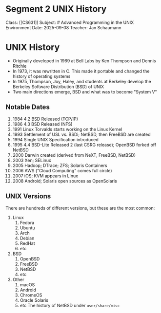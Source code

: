 # Segment 2 UNIX History

Class: [[CS631]]
Subject: # Advanced Programming in the UNIX Environment
Date: 2025-09-08
Teacher: Jan Schaumann

# UNIX History

- Originally developed in 1969 at Bell Labs by Ken Thompson and Dennis Ritchie
- In 1973, it was rewritten in C. This made it portable and changed the history of operating systems
- In 1975, Thompson, Joy, Haley, and students at Berkeley develop the Berkeley Software Distribution (BSD) of UNIX
- Two main directions emerge, BSD and what was to become "System V"

## Notable Dates
1. 1984 4.2 BSD Released (TCP/IP)
2. 1986 4.3 BSD Released (NFS)
3. 1991 Linux Torvalds starts working on the Linux Kernel
4. 1993 Settlement of USL vs. BSDi; NetBSD, then FreeBSD are created
5. 1994 Single UNIX Specification introduced
6. 1995 4.4 BSD-Lite Released 2 (last CSRG release); OpenBSD forked off NetBSD
7. 2000 Darwin created (derived from NeXT, FreeBSD, NetBSD)
8. 2003 Xen; SELinux
9. 2005 Hadoop; DTrace; ZFS; Solaris Containers
10. 2006 AWS ("Cloud Computing" comes full circle)
11. 2007 iOS; KVM appears in Linux
12. 2008 Android; Solaris open sources as OpenSolaris

## UNIX Versions
There are hundreds of different versions, but these are the most common:
1. Linux
	1. Fedora
	2. Ubuntu
	3. Arch
	4. Debian
	5. RedHat
	6. etc
2. BSD
	1. OpenBSD
	2. FreeBSD
	3. NetBSD
	4. etc
3. Other
	1. macOS
	2. Android
	3. ChromeOS
	4. Oracle Solaris
	5. etc
The history of NetBSD under ``user/share/misc``